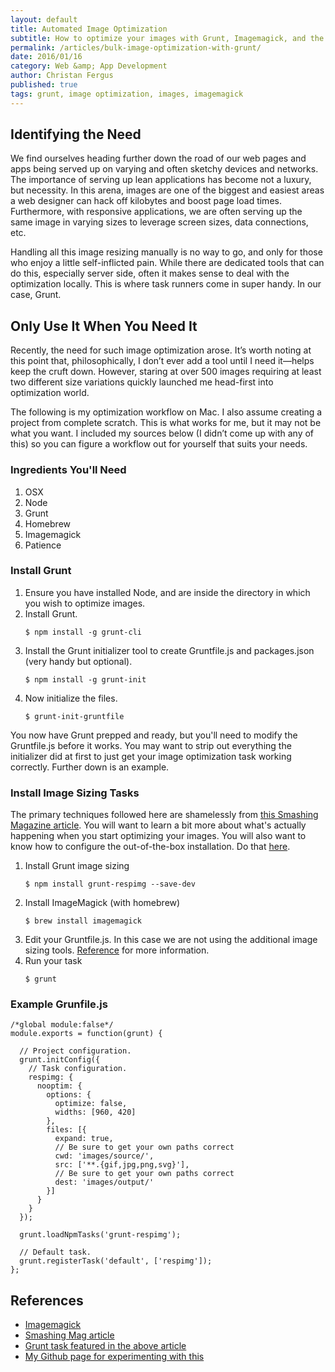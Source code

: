 ```yaml
---
layout: default
title: Automated Image Optimization
subtitle: How to optimize your images with Grunt, Imagemagick, and the command line on OSX
permalink: /articles/bulk-image-optimization-with-grunt/
date: 2016/01/16 
category: Web &amp; App Development
author: Christan Fergus
published: true
tags: grunt, image optimization, images, imagemagick
---
```


## Identifying the Need ##
We find ourselves heading further down the road of our web pages and apps being served up on varying and often sketchy devices and networks. The importance of serving up lean applications has become not a luxury, but necessity. In this arena, images are one of the biggest and easiest areas a web designer can hack off kilobytes and boost page load times. Furthermore, with responsive applications, we are often serving up the same image in varying sizes to leverage screen sizes, data connections, etc. 

Handling all this image resizing manually is no way to go, and only for those who enjoy a little self-inflicted pain. While there are dedicated tools that can do this, especially server side, often it makes sense to deal with the optimization locally. This is where task runners come in super handy. In our case, Grunt. 

## Only Use It When You Need It ##
Recently, the need for such image optimization arose. It’s worth noting at this point that, philosophically, I don’t ever add a tool until I need it&mdash;helps keep the cruft down. However, staring at over 500 images requiring at least two different size variations quickly launched me head-first into optimization world. 

The following is my optimization workflow on Mac. I also assume creating a project from complete scratch. This is what works for me, but it may not be what you want. I included my sources below (I didn’t come up with any of this) so you can figure a workflow out for yourself that suits your needs. 

### Ingredients You'll Need ###
1. OSX
2. Node
3. Grunt
4. Homebrew
5. Imagemagick
6. Patience

### Install Grunt ###
1. Ensure you have installed Node, and are inside the directory in which you wish to optimize images.
2. Install Grunt.
    <pre><code><span class="prompt">$</span> <span>npm install -g grunt-cli</span></code></pre>
3. Install the Grunt initializer tool to create Gruntfile.js and packages.json (very handy but optional).
    <pre><code><span class="prompt">$</span> <span>npm install -g grunt-init</span></code></pre>
4. Now initialize the files.
    <pre><code><span class="prompt">$</span> <span>grunt-init-gruntfile</span></code></pre>

You now have Grunt prepped and ready, but you'll need to modify the Gruntfile.js before it works. You may want to strip out everything the initializer did at first to just get your image optimization task working correctly. Further down is an example. 

### Install Image Sizing Tasks ###
The primary techniques followed here are shamelessly from [this Smashing Magazine article](https://www.smashingmagazine.com/2015/06/efficient-image-resizing-with-imagemagick). You will want to learn a bit more about what's actually happening when you start optimizing your images. You will also want to know how to configure the out-of-the-box installation. Do that [here](https://github.com/nwtn/grunt-respimg).

1. Install Grunt image sizing 
    <pre><code><span class="prompt">$</span> <span>npm install grunt-respimg --save-dev</span></code></pre>
2. Install ImageMagick (with homebrew)
    <pre><code><span class="prompt">$</span> <span>brew install imagemagick</span></code></pre>
3. Edit your Gruntfile.js. In this case we are not using the additional image sizing tools. [Reference](https://github.com/nwtn/grunt-respimg) for more information.
4. Run your task
    <pre><code><span class="prompt">$</span> <span>grunt</span></code></pre>

### Example Grunfile.js ####
   
	/*global module:false*/
	module.exports = function(grunt) {

	  // Project configuration.
	  grunt.initConfig({
	    // Task configuration.
	    respimg: {
	      nooptim: {
	        options: {
	          optimize: false,
	          widths: [960, 420]
	        },
	        files: [{
	          expand: true,
	          // Be sure to get your own paths correct
	          cwd: 'images/source/',
	          src: ['**.{gif,jpg,png,svg}'],
	          // Be sure to get your own paths correct
	          dest: 'images/output/'
	        }]
	      }
	    }
	  });

	  grunt.loadNpmTasks('grunt-respimg'); 

	  // Default task.
	  grunt.registerTask('default', ['respimg']);
	};

## References ##

* [Imagemagick](http://www.imagemagick.org/script/index.php)
* [Smashing Mag article](https://www.smashingmagazine.com/2015/06/efficient-image-resizing-with-imagemagick)
* [Grunt task featured in the above article](https://github.com/nwtn/grunt-respimg)
* [My Github page for experimenting with this](https://github.com/fergd/ImageResize)




